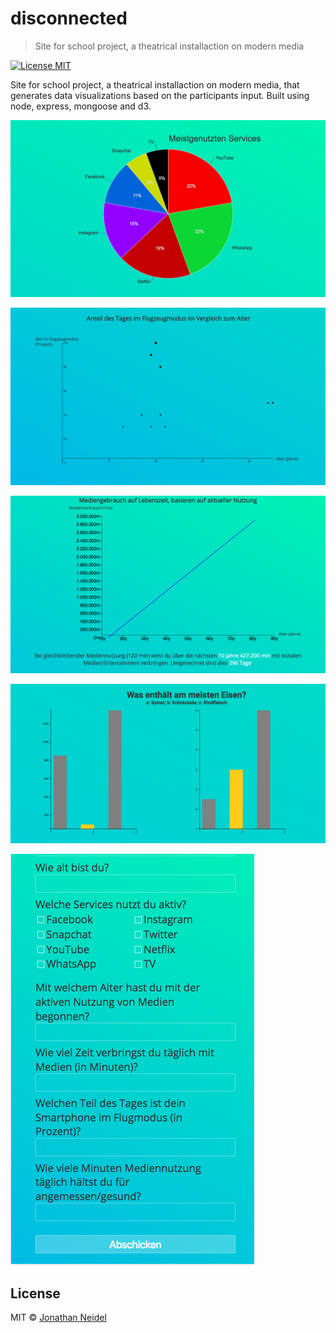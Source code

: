 # disconnected

> Site for school project, a theatrical installaction on modern media

[![License MIT](https://img.shields.io/badge/license-MIT-green.svg?style=flat-square)](https://github.com/jneidel/school/blob/master/license)

Site for school project, a theatrical installaction on modern media, that generates data visualizations based on the participants input. Built using node, express, mongoose and d3.

![](img/pie.png)

![](img/line.png)

![](img/scatterplot.png)

![](img/bar.png)

![](img/mobile.png)

## License

MIT © [Jonathan Neidel](https://jneidel.com)
